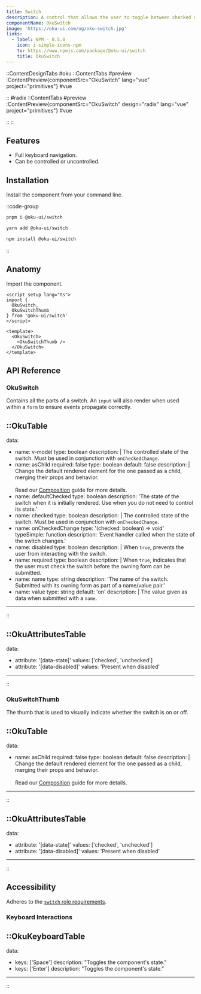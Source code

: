 ```yaml
---
title: Switch
description: A control that allows the user to toggle between checked and not checked.
componentName: OkuSwitch
image: 'https://oku-ui.com/og/oku-switch.jpg'
links:
  - label: NPM - 0.5.0
    icon: i-simple-icons-npm
    to: https://www.npmjs.com/package/@oku-ui/switch
    title: OkuSwitch
---
```


::ContentDesignTabs
#oku
::ContentTabs
#preview
:ContentPreview{componentSrc="OkuSwitch" lang="vue" project="primitives"}
#vue
<!-- Autodocs{src="/primitives/OkuSwitch/index.vue" lang="vue"} -->
::
#radix
::ContentTabs
#preview
:ContentPreview{componentSrc="OkuSwitch" design="radix" lang="vue" project="primitives"}
#vue
<!-- Autodocs{src="/primitives/OkuSwitch/radix.vue" lang="vue"} -->
::
::

## Features
- Full keyboard navigation.
- Can be controlled or uncontrolled.

## Installation

Install the component from your command line.

::code-group

```sh [pnpm]
pnpm i @oku-ui/switch
```

```bash [yarn]
yarn add @oku-ui/switch
```

```bash [npm]
npm install @oku-ui/switch
```

::

## Anatomy

Import the component.

```vue
<script setup lang="ts">
import {
  OkuSwitch,
  OkuSwitchThumb
} from '@oku-ui/switch'
</script>

<template>
  <OkuSwitch>
    <OkuSwitchThumb />
  </OkuSwitch>
</template>
```

## API Reference

### OkuSwitch

Contains all the parts of a switch. An `input` will also render when used within a `form` to ensure events propagate correctly.

::OkuTable
---
data:
  - name: v-model
    type: boolean
    description: |
      The controlled state of the switch. Must be used in conjunction with `onCheckedChange`.
  - name: asChild
    required: false
    type: boolean
    default: false
    description: |
      Change the default rendered element for the one passed as a child,
      merging their props and behavior.
      <br />
      <br />
      Read our [Composition](../guides/composition) guide for more details.
  - name: defaultChecked
    type: boolean
    description:
      'The state of the switch when it is initially rendered. Use when you do not need to control its state.'
  - name: checked
    type: boolean
    description: |
      The controlled state of the switch. Must be used in conjunction with `onCheckedChange`.
  - name: onCheckedChange
    type: '(checked: boolean) => void'
    typeSimple: function
    description: 'Event handler called when the state of the switch changes.'
  - name: disabled
    type: boolean
    description: |
      When `true`, prevents the user from interacting with the switch.
  - name: required
    type: boolean
    description: |
      When `true`, indicates that the user must check the switch
      before the owning form can be submitted.
  - name: name
    type: string
    description:
      'The name of the switch. Submitted with its owning form as part of a name/value pair.'
  - name: value
    type: string
    default: 'on'
    description: |
      The value given as data when submitted with a `name`.
---
::

::OkuAttributesTable
---
data:
  - attribute: '[data-state]'
    values: ['checked', 'unchecked']
  - attribute: '[data-disabled]'
    values: 'Present when disabled'
---
::

### OkuSwitchThumb

The thumb that is used to visually indicate whether the switch is on or off.

::OkuTable
---
data:
  - name: asChild
    required: false
    type: boolean
    default: false
    description: |
      Change the default rendered element for the one passed as a child,
      merging their props and behavior.
      <br />
      <br />
      Read our [Composition](../guides/composition) guide for more details.
---
::

::OkuAttributesTable
---
data:
  - attribute: '[data-state]'
    values: ['checked', 'unchecked']
  - attribute: '[data-disabled]'
    values: 'Present when disabled'
---
::

## Accessibility

Adheres to the [`switch` role requirements](https://www.w3.org/WAI/ARIA/apg/patterns/switch).

### Keyboard Interactions

::OkuKeyboardTable
---
data:
  - keys: ['Space']
    description: "Toggles the component's state."
  - keys: ['Enter']
    description: "Toggles the component's state."
---
::
